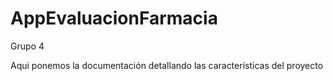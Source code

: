 # AppEvaluacionFarmacia

Grupo 4

Aqui ponemos la documentación detallando las características del proyecto
